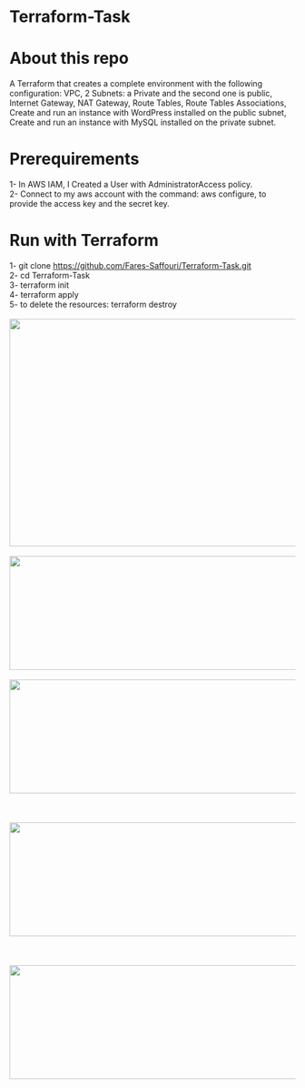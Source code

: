 # Terraform-Task
# About this repo
A Terraform that creates a complete environment with the following configuration: VPC, 2 Subnets: a Private and the second one is public, Internet Gateway, NAT Gateway, Route Tables, Route Tables Associations, Create and run an instance with WordPress installed on the public subnet, Create and run an instance with MySQL installed on the private subnet.<br>
# Prerequirements
1- In AWS IAM, I Created a User with AdministratorAccess policy.<br>
2- Connect to my aws account with the command: aws configure, to provide the access key and the secret key.<br>
# Run with Terraform
1- git clone https://github.com/Fares-Saffouri/Terraform-Task.git<br>
2- cd Terraform-Task<br>
3- terraform init<br>
4- terraform apply<br>
5- to delete the resources: terraform destroy<br>
<br>
<img src="https://user-images.githubusercontent.com/70641137/183703766-0a74625a-bf65-4970-9233-82b92454d44e.png" width="900" height="400">
<br><br>
<img src="https://user-images.githubusercontent.com/70641137/183703870-969451fa-d91e-4b3b-845c-ad615f474304.png" width="700" height="200">
<br><br>
<img src="https://user-images.githubusercontent.com/70641137/183703888-34f755ef-c8fc-495d-98bb-fdd04012f30b.png" width="700" height="200">
<br><br>
<br><br>
<img src="https://user-images.githubusercontent.com/70641137/183703909-41cb2e34-a1a0-4f24-beca-7782a8602788.png" width="700" height="200">
<br><br>
<br><br>
<img src="https://user-images.githubusercontent.com/70641137/183703944-0c476572-7c0c-4038-9162-d5f8e6f67398.png" width="700" height="200">
<br><br>

